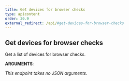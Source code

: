 ```yaml
---
title: Get devices for browser checks
type: apicontent
order: 30.9
external_redirect: /api/#get-devices-for-browser-checks
---
```


## Get devices for browser checks

Get a list of devices for browser checks.

**ARGUMENTS**:

*This endpoint takes no JSON arguments.*
